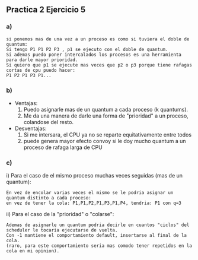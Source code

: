 ## Practica 2 Ejercicio 5

### a) 
```En round robin se ejecutan los procesos en el orden de la cola dandole un quantum a cada uno,
si ponemos mas de una vez a un proceso es como si tuviera el doble de quantum:
Si tengo P1 P1 P2 P3 , p1 se ejecuto con el doble de quantum.
Si ademas puedo poner intercalados los procesos es una herramienta para darle mayor prioridad.
Si quiero que p1 se ejecute mas veces que p2 o p3 porque tiene rafagas cortas de cpu puedo hacer:
P1 P2 P1 P3 P1...
```

### b)
- Ventajas:
    1. Puedo asignarle mas de un quantum a cada proceso (k quantums).
    2. Me da una manera de darle una forma de "prioridad" a un proceso, colandose del resto. 
- Desventajas:
    1. Si me intersara, el CPU ya no se reparte equitativamente entre todos
    2. puede genera mayor efecto convoy si le doy mucho quantum a un proceso de rafaga larga de CPU


### c)
i) Para el caso de el mismo proceso muchas veces seguidas (mas de un quantum):
```
En vez de encolar varias veces el mismo se le podria asignar un quantum distinto a cada proceso:
en vez de tener la cola: P1,P1,P2,P1,P3,P1,P4, tendria: P1 con q=3
```
ii) Para el caso de la "prioridad" o "colarse":
```
Ademas de asignarle un quantum podria decirle en cuantos "ciclos" del scheduler le tocaria ejecutarse de vuelta.
Con -1 mantiene el comportamiento default, insertarse al final de la cola. 
(raro, para este comportamiento seria mas comodo tener repetidos en la cola en mi opinion).
```